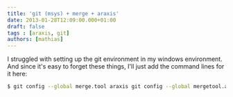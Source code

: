 ```yaml
---
title: 'git (msys) + merge + araxis'
date: 2013-01-28T12:09:00.000+01:00
draft: false
tags : [araxis, git]
authors: [mathias]
---
```


I struggled with setting up the git environment in my windows environment.
And since it's easy to forget these things, I'll just add the command lines for it here:

```bash
$ git config --global merge.tool araxis git config --global mergetool.araxis.path 'C:\Program Files (x86)\Araxis\Araxis Merge\Compare.exe' git config --global diff.tool araxis git config --global difftool.araxis.path 'C:\Program Files (x86)\Araxis\Araxis Merge\Compare.exe'
```